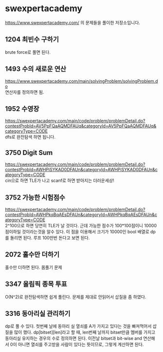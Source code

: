 # swexpertacademy
https://www.swexpertacademy.com/ 의 문제들을 풀이한 저장소입니다.


## 1204 최빈수 구하기
brute force로 풀면 된다.


## 1493 수의 새로운 연산
https://www.swexpertacademy.com/main/solvingProblem/solvingProblem.do    
연산자를 정의하면 됨.

## 1952 수영장
https://swexpertacademy.com/main/code/problem/problemDetail.do?contestProbId=AV5PpFQaAQMDFAUq&categoryId=AV5PpFQaAQMDFAUq&categoryType=CODE    
dfs로 완전탐색 하면 됩니다.

## 3750 Digit Sum
https://swexpertacademy.com/main/code/problem/problemDetail.do?contestProbId=AWHPiSYKAD0DFAUn&categoryId=AWHPiSYKAD0DFAUn&categoryType=CODE    
cin으로 하면 TLE가 나고 scanf로 하면 받아지는 더러운세상!

## 3752 가능한 시험점수
https://swexpertacademy.com/main/code/problem/problemDetail.do?contestProbId=AWHPkqBqAEsDFAUn&categoryId=AWHPkqBqAEsDFAUn&categoryType=CODE    
2^100으로 하면 당연히 TLE가 날 것이다. 근데 가능한 점수가 100*100점이니 10000점이하일 것이라는것을 알수 있다.
이 점을 이용해서 크기가 10000인 bool 배열로 dp를 돌리면 된다. 루프 100만번 돈다고 보면 된다.

## 2072 홀수만 더하기
홀수만 더하면 된다. 몸풀기 문제

## 3347 올림픽 종목 투표
O(N^2)로 완전탐색하면 쉽게 풀린다. 문제를 제대로 안읽어서 삽질을 좀 하였다.

## 3316 동아리실 관리하기
dp로 풀 수 있다. 첫번째 날에 동아리 실 열쇠를 A가 가지고 있다는 것을 빠져먹어서 삽질을 많이 했다.
dp[bitset][len]라고 할 때, len번째 날까지 bitset만큼 멤버를 가지고 동아리실 유지하는 경우의 수로 정의하면 된다.
이전날 bitset과 bit-wise and 연산해서 0이 아니면 열쇠를 주고받을 사람이 있다는 뜻이므로, 그렇게 계산하면 된다.
